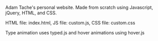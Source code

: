 Adam Tache's personal website. Made from scratch using Javascript, jQuery, HTML, and CSS.

HTML file: index.html, JS file: custom.js, CSS file: custom.css

Type animation uses typed.js and hover animations using hover.js